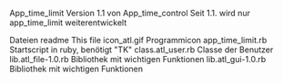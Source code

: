 App_time_limit
Version 1.1  von App_time_control
Seit 1.1. wird nur app_time_limit weiterentwickelt

Dateien
readme							This file
icon_atl.gif				Programmicon
app_time_limit.rb		Startscript in ruby, benötigt "TK"
class.atl_user.rb		Classe der Benutzer
lib.atl_file-1.0.rb	Bibliothek mit wichtigen Funktionen
lib.atl_gui-1.0.rb	Bibliothek mit wichtigen Funktionen
